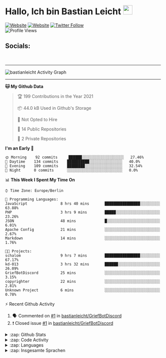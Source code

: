 <h1>Hallo, Ich bin Bastian Leicht <img src="https://raw.githubusercontent.com/MartinHeinz/MartinHeinz/master/wave.gif" width="30px" alt=""></h1>

[![Website](https://img.shields.io/website?label=bastianleicht.de&style=for-the-badge&url=https%3A%2F%2Fbastianleicht.de)](https://bastianleicht.de)
[![Website](https://img.shields.io/website?label=bastianleicht.com&style=for-the-badge&url=https%3A%2F%2Fbastianleicht.com)](https://bastianleicht.com)
[![Twitter Follow](https://img.shields.io/twitter/follow/bastianleicht?color=1DA1F2&logo=twitter&style=for-the-badge)](https://twitter.com/intent/follow?original_referer=https%3A%2F%2Fgithub.com%2Fbastianleicht&screen_name=bastianleicht)
<br>
![Profile Views](https://komarev.com/ghpvc/?username=2Fbastianleicht&style=flat-square)

## Socials:
<p align="left">
  <a href="https://bastianleicht.de/"><img src="https://img.icons8.com/dusk/48/000000/domain.png" alt=""/></a>
  <a href="https://twitter.com/bastianleicht"><img src="https://img.icons8.com/cotton/48/000000/twitter.png" alt=""/></a>
  <a href="https://stackoverflow.com/users/13409812/bastian-leicht"><img src="https://img.icons8.com/color/48/000000/stackoverflow.png" alt=""/></a>
</p>

---
<img alt="bastianleicht Activity Graph" src="https://activity-graph.herokuapp.com/graph?username=bastianleicht&bg_color=0D1117&color=5BCDEC&line=5BCDEC&point=FFFFFF&hide_border=true"/>

---
<!--START_SECTION:waka-->
**🐱 My Github Data** 

> 🏆 199 Contributions in the Year 2021
 > 
> 📦 44.0 kB Used in Github's Storage 
 > 
> 🚫 Not Opted to Hire
 > 
> 📜 14 Public Repositories 
 > 
> 🔑 2 Private Repositories  
 > 
**I'm an Early 🐤** 

```text
🌞 Morning    92 commits     ██████░░░░░░░░░░░░░░░░░░░   27.46% 
🌆 Daytime    134 commits    ██████████░░░░░░░░░░░░░░░   40.0% 
🌃 Evening    109 commits    ████████░░░░░░░░░░░░░░░░░   32.54% 
🌙 Night      0 commits      ░░░░░░░░░░░░░░░░░░░░░░░░░   0.0%

```


📊 **This Week I Spent My Time On** 

```text
⌚︎ Time Zone: Europe/Berlin

💬 Programming Languages: 
JavaScript               8 hrs 40 mins       ████████████████░░░░░░░░░   63.88% 
PHP                      3 hrs 9 mins        █████░░░░░░░░░░░░░░░░░░░░   23.26% 
JSON                     48 mins             █░░░░░░░░░░░░░░░░░░░░░░░░   6.01% 
Apache Config            21 mins             ░░░░░░░░░░░░░░░░░░░░░░░░░   2.67% 
Markdown                 14 mins             ░░░░░░░░░░░░░░░░░░░░░░░░░   1.76%

🐱‍💻 Projects: 
schalom                  9 hrs 7 mins        ████████████████░░░░░░░░░   67.17% 
kd-013                   3 hrs 32 mins       ██████░░░░░░░░░░░░░░░░░░░   26.09% 
GriefBotDiscord          25 mins             ░░░░░░░░░░░░░░░░░░░░░░░░░   3.15% 
copyrighter              22 mins             ░░░░░░░░░░░░░░░░░░░░░░░░░   2.81% 
Unknown Project          6 mins              ░░░░░░░░░░░░░░░░░░░░░░░░░   0.78%

```


<!--END_SECTION:waka-->
:zap: Recent Github Activity    
<!--START_SECTION:activity-->
1. 🗣 Commented on [#1](https://github.com/bastianleicht/GriefBotDiscord/issues/1) in [bastianleicht/GriefBotDiscord](https://github.com/bastianleicht/GriefBotDiscord)
2. ❗️ Closed issue [#1](https://github.com/bastianleicht/GriefBotDiscord/issues/1) in [bastianleicht/GriefBotDiscord](https://github.com/bastianleicht/GriefBotDiscord)
<!--END_SECTION:activity-->

<details>
    <summary>:zap: Github Stats</summary>
    <pre>
        <img alt="GitHub Stats" src="https://github-readme-stats.routerabfrage.vercel.app/api?username=bastianleicht&show_icons=true&theme=dark" />
    </pre>
</details>

<details>
    <summary>:zap: Code Activity</summary>
    <pre>
        <img alt="Code activity" src="https://wakatime.com/share/@90818ae0-9ba0-4e2a-8ed8-98c30e947c50/a1ac7e83-bba7-4109-8f37-037c37bb63eb.svg" height="400" />    
    </pre>
</details>

<details>
    <summary>:zap: Languages</summary>
    <pre>
        <img alt="Languages used (7 days)" src="https://wakatime.com/share/@90818ae0-9ba0-4e2a-8ed8-98c30e947c50/b0eba8ff-2de8-4b40-929e-8c7a97a106f9.svg" height="400" />
    </pre>
</details>

<details>
    <summary>:zap: Insgesamte Sprachen</summary>
    <pre>
        <img alt="All time used Languages" src="https://wakatime.com/share/@90818ae0-9ba0-4e2a-8ed8-98c30e947c50/d328c553-68a8-4426-974c-be045b324309.svg" height="400" />
    </pre>
</details>

[Website]: https://bastianleicht.de/
